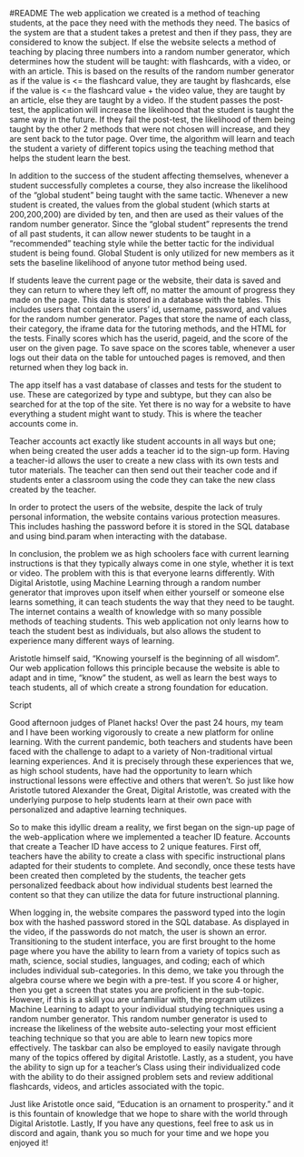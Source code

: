#README
The web application we created is a method of teaching students, at the pace they need with the methods they need. The basics of the system are that a student takes a pretest and then if they pass, they are considered to know the subject. If else the website selects a method of teaching by placing three numbers into a random number generator, which determines how the student will be taught: with flashcards, with a video, or with an article. This is based on the results of the random number generator as if the value is <= the flashcard value, they are taught by flashcards, else if the value is <= the flashcard value + the video value, they are taught by an article, else they are taught by a video. If the student passes the post-test, the application will increase the likelihood that the student is taught the same way in the future. If they fail the post-test, the likelihood of them being taught by the other 2 methods that were not chosen will increase, and they are sent back to the tutor page. Over time, the algorithm will learn and teach the student a variety of different topics using the teaching method that helps the student learn the best.

In addition to the success of the student affecting themselves, whenever a student successfully completes a course, they also increase the likelihood of the “global student” being taught with the same tactic. Whenever a new student is created, the values from the global student (which starts at 200,200,200) are divided by ten, and then are used as their values of the random number generator. Since the “global student” represents the trend of all past students, it can allow newer students to be taught in a “recommended” teaching style while the better tactic for the individual student is being found. Global Student is only utilized for new members as it sets the baseline likelihood of anyone tutor method being used.

If students leave the current page or the website, their data is saved and they can return to where they left off, no matter the amount of progress they made on the page. This data is stored in a database with the tables. This includes users that contain the users’ id, username, password, and values for the random number generator. Pages that store the name of each class, their category, the iframe data for the tutoring methods, and the HTML for the tests. Finally scores which has the userid, pageid, and the score of the user on the given page. To save space on the scores table, whenever a user logs out their data on the table for untouched pages is removed, and then returned when they log back in.

The app itself has a vast database of classes and tests for the student to use. These are categorized by type and subtype, but they can also be searched for at the top of the site. Yet there is no way for a website to have everything a student might want to study. This is where the teacher accounts come in.

Teacher accounts act exactly like student accounts in all ways but one; when being created the user adds a teacher id to the sign-up form. Having a teacher-id allows the user to create a new class with its own tests and tutor materials. The teacher can then send out their teacher code and if students enter a classroom using the code they can take the new class created by the teacher.

In order to protect the users of the website, despite the lack of truly personal information, the website contains various protection measures. This includes hashing the password before it is stored in the SQL database and using bind.param when interacting with the database.

In conclusion, the problem we as high schoolers face with current learning instructions is that they typically always come in one style, whether it is text or video. The problem with this is that everyone learns differently. With Digital Aristotle, using Machine Learning through a random number generator that improves upon itself when either yourself or someone else learns something, it can teach students the way that they need to be taught. The internet contains a wealth of knowledge with so many possible methods of teaching students. This web application not only learns how to teach the student best as individuals, but also allows the student to experience many different ways of learning.

Aristotle himself said, “Knowing yourself is the beginning of all wisdom”. Our web application follows this principle because the website is able to adapt and in time, “know” the student, as well as learn the best ways to teach students, all of which create a strong foundation for education.

Script

Good afternoon judges of Planet hacks! Over the past 24 hours, my team and I have been working vigorously to create a new platform for online learning. With the current pandemic, both teachers and students have been faced with the challenge to adapt to a variety of Non-traditional virtual learning experiences. And it is precisely through these experiences that we, as high school students, have had the opportunity to learn which instructional lessons were effective and others that weren’t. So just like how Aristotle tutored Alexander the Great, Digital Aristotle, was created with the underlying purpose to help students learn at their own pace with personalized and adaptive learning techniques. 

So to make this idyllic dream a reality, we first began on the sign-up page of the web-application where we implemented a teacher ID feature. Accounts that create a Teacher ID have access to 2 unique features. First off, teachers have the ability to create a class with specific instructional plans adapted for their students to complete.  And secondly, once these tests have been created then completed by the students, the teacher gets personalized feedback about how individual students best learned the content so that they can utilize the data for future instructional planning.

When logging in, the website compares the password typed into the login box with the hashed password stored in the SQL database. As displayed in the video, if the passwords do not match, the user is shown an error. Transitioning to the student interface, you are first brought to the home page where you have the ability to learn from a variety of topics such as math, science, social studies, languages, and coding; each of which includes individual sub-categories. In this demo, we take you through the algebra course where we begin with a pre-test. If you score 4 or higher, then you get a screen that states you are proficient in the sub-topic. However, if this is a skill you are unfamiliar with, the program utilizes Machine Learning to adapt to your individual studying techniques using a random number generator. This random number generator is used to increase the likeliness of the website auto-selecting your most efficient teaching technique so that you are able to learn new topics more effectively. The taskbar can also be employed to easily navigate through many of the topics offered by digital Aristotle. Lastly, as a student, you have the ability to sign up for a teacher’s Class using their individualized code with the ability to do their assigned problem sets and review additional flashcards, videos, and articles associated with the topic.

Just like Aristotle once said, “Education is an ornament to prosperity.” and it is this fountain of knowledge that we hope to share with the world through Digital Aristotle. Lastly, If you have any questions, feel free to ask us in discord and again, thank you so much for your time and we hope you enjoyed it!
